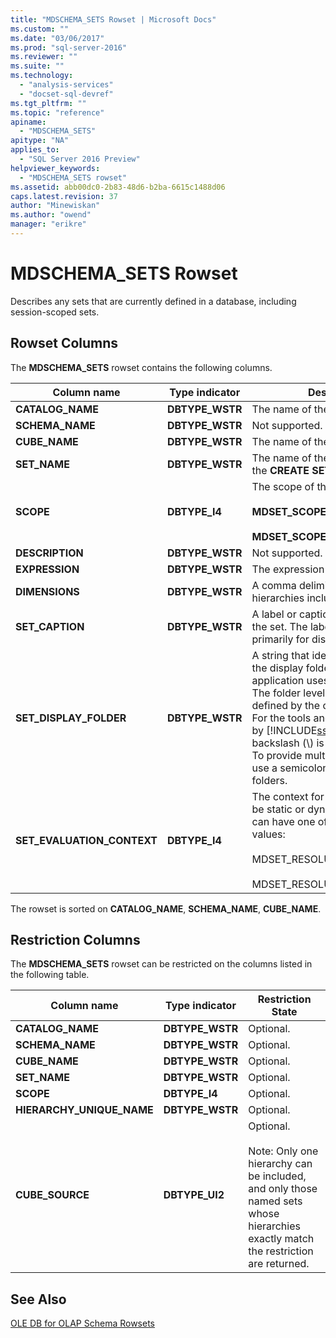 ```yaml
---
title: "MDSCHEMA_SETS Rowset | Microsoft Docs"
ms.custom: ""
ms.date: "03/06/2017"
ms.prod: "sql-server-2016"
ms.reviewer: ""
ms.suite: ""
ms.technology: 
  - "analysis-services"
  - "docset-sql-devref"
ms.tgt_pltfrm: ""
ms.topic: "reference"
apiname: 
  - "MDSCHEMA_SETS"
apitype: "NA"
applies_to: 
  - "SQL Server 2016 Preview"
helpviewer_keywords: 
  - "MDSCHEMA_SETS rowset"
ms.assetid: abb00dc0-2b83-48d6-b2ba-6615c1488d06
caps.latest.revision: 37
author: "Minewiskan"
ms.author: "owend"
manager: "erikre"
---
```

# MDSCHEMA_SETS Rowset
  Describes any sets that are currently defined in a database, including session-scoped sets.  
  
## Rowset Columns  
 The **MDSCHEMA_SETS** rowset contains the following columns.  
  
|Column name|Type indicator|Description|  
|-----------------|--------------------|-----------------|  
|**CATALOG_NAME**|**DBTYPE_WSTR**|The name of the database.|  
|**SCHEMA_NAME**|**DBTYPE_WSTR**|Not supported.|  
|**CUBE_NAME**|**DBTYPE_WSTR**|The name of the cube.|  
|**SET_NAME**|**DBTYPE_WSTR**|The name of the set, as specified in the **CREATE SET** statement.|  
|**SCOPE**|**DBTYPE_I4**|The scope of the set:<br /><br /> **MDSET_SCOPE_GLOBAL** (**1**)<br /><br /> **MDSET_SCOPE_SESSION** (**2**)|  
|**DESCRIPTION**|**DBTYPE_WSTR**|Not supported.|  
|**EXPRESSION**|**DBTYPE_WSTR**|The expression for the set.|  
|**DIMENSIONS**|**DBTYPE_WSTR**|A comma delimited list of hierarchies included in the set.|  
|**SET_CAPTION**|**DBTYPE_WSTR**|A label or caption associated with the set. The label or caption is used primarily for display purposes.|  
|**SET_DISPLAY_FOLDER**|**DBTYPE_WSTR**|A string that identifies the path of the display folder that the client application uses to show the set. The folder level separator is defined by the client application. For the tools and clients supplied by [!INCLUDE[ssASnoversion](../../../includes/ssasnoversion-md.md)], the backslash (\\) is the level separator. To provide multiple display folders, use a semicolon (;) to separate the folders.|  
|**SET_EVALUATION_CONTEXT**|**DBTYPE_I4**|The context for the set. The set can be static or dynamic. This column can have one of the following values:<br /><br /> MDSET_RESOLUTION_STATIC=1<br /><br /> MDSET_RESOLUTION_DYNAMIC=2|  
  
 The rowset is sorted on **CATALOG_NAME**, **SCHEMA_NAME**, **CUBE_NAME**.  
  
## Restriction Columns  
 The **MDSCHEMA_SETS** rowset can be restricted on the columns listed in the following table.  
  
|Column name|Type indicator|Restriction State|  
|-----------------|--------------------|-----------------------|  
|**CATALOG_NAME**|**DBTYPE_WSTR**|Optional.|  
|**SCHEMA_NAME**|**DBTYPE_WSTR**|Optional.|  
|**CUBE_NAME**|**DBTYPE_WSTR**|Optional.|  
|**SET_NAME**|**DBTYPE_WSTR**|Optional.|  
|**SCOPE**|**DBTYPE_I4**|Optional.|  
|**HIERARCHY_UNIQUE_NAME**|**DBTYPE_WSTR**|Optional.|  
|**CUBE_SOURCE**|**DBTYPE_UI2**|Optional.<br /><br /> Note: Only one hierarchy can be included, and only those named sets whose hierarchies exactly match the restriction are returned.|  
  
## See Also  
 [OLE DB for OLAP Schema Rowsets](../../../analysis-services/schema-rowsets/ole-db-olap/ole-db-for-olap-schema-rowsets.md)  
  
  